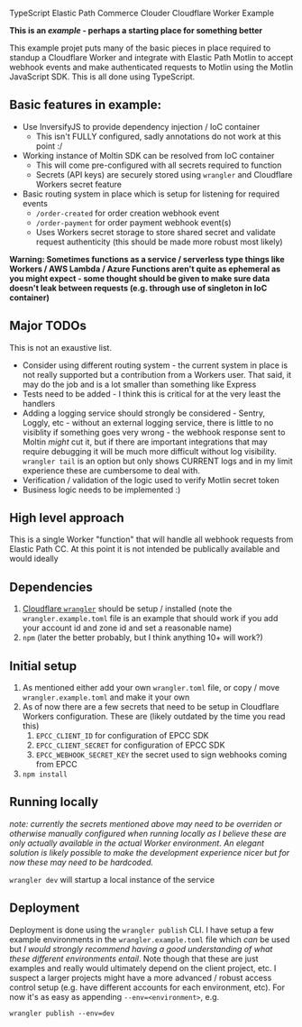 TypeScript Elastic Path Commerce Clouder Cloudflare Worker Example

**This is an _example_ - perhaps a starting place for something better**

This example projet puts many of the basic pieces in place required to standup a Cloudflare Worker and integrate with Elastic Path Motlin to accept webhook events and make authenticated requests to Motlin using the Motlin JavaScript SDK. This is all done using TypeScript.
## Basic features in example:

* Use InversifyJS to provide dependency injection / IoC container
    * This isn't FULLY configured, sadly annotations do not work at this point :/
* Working instance of Moltin SDK can be resolved from IoC container
    * This will come pre-configured with all secrets required to function
    * Secrets (API keys) are securely stored using `wrangler` and Cloudflare Workers secret feature
* Basic routing system in place which is setup for listening for required events
    * `/order-created` for order creation webhook event
    * `/order-payment` for order payment webhook event(s)
    * Uses Workers secret storage to store shared secret and validate request authenticity (this should be made more robust most likely)

**Warning: Sometimes functions as a service / serverless type things like Workers / AWS Lambda / Azure Functions aren't quite as ephemeral as you might expect - some thought should be given to make sure data doesn't leak between requests (e.g. through use of singleton in IoC container)**

## Major TODOs

This is not an exaustive list.

* Consider using different routing system - the current system in place is not really supported but a contribution from a Workers user. That said, it may do the job and is a lot smaller than something like Express
* Tests need to be added - I think this is critical for at the very least the handlers
* Adding a logging service should strongly be considered - Sentry, Loggly, etc - without an external logging service, there is little to no visiblity if something goes very wrong - the webhook response sent to Moltin _might_ cut it, but if there are important integrations that may require debugging it will be much more difficult without log visibility. `wrangler tail` is an option but only shows CURRENT logs and in my limit experience these are cumbersome to deal with. 
* Verification / validation of the logic used to verify Motlin secret token
* Business logic needs to be implemented :) 


## High level approach

This is  a single Worker "function" that will handle all webhook requests from Elastic Path CC. At this point it is not intended be publically available and would ideally 

## Dependencies

1. [Cloudflare `wrangler`](https://github.com/cloudflare/wrangler) should be setup / installed (note the `wrangler.example.toml` file is an example that should work if you add your account id and zone id and set a reasonable name)
2. `npm` (later the better probably, but I think anything 10+ will work?)

## Initial setup

1. As mentioned either add your own `wrangler.toml` file, or copy / move `wrangler.example.toml` and make it your own
2. As of now there are a few secrets that need to be setup in Cloudflare Workers configuration. These are (likely outdated by the time you read this)
    1. `EPCC_CLIENT_ID` for configuration of EPCC SDK
    2. `EPCC_CLIENT_SECRET` for configuration of EPCC SDK
    3. `EPCC_WEBHOOK_SECRET_KEY` the secret used to sign webhooks coming from EPCC
3. `npm install`

## Running locally

_note: currently the secrets mentioned above may need to be overriden or otherwise manually configured when running locally as I believe these are only actually available in the actual Worker environment. An elegant solution is likely possible to make the development experience nicer but for now these may need to be hardcoded._

`wrangler dev` will startup a local instance of the service


## Deployment

Deployment is done using the `wrangler publish` CLI. I have setup a few example environments in the `wrangler.example.toml` file which _can_ be used but *I would strongly recommend having a good understanding of what these different environments entail*. Note though that these are just examples and really would ultimately depend on the client project, etc. I suspect a larger projects might have a more advanced / robust access control setup (e.g. have different accounts for each environment, etc). For now it's as easy as appending `--env=<environment>`, e.g. 

`wrangler publish --env=dev`


